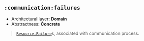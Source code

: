 ## `:communication:failures`

* Architectural layer: **Domain**
* Abstractness: **Concrete**

> [`Resource.Failure`](https://github.com/mmolosay/DataLayerCommunication/blob/master/utils/resource/src/main/kotlin/io/github/mmolosay/datalayercommunication/utils/resource/Resource.kt)s, associated with communication process.
